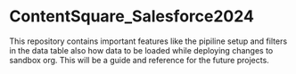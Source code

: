 # ContentSquare_Salesforce2024

This repository contains important features like the pipiline setup and filters in the data table also how data to be loaded while deploying changes to sandbox org.
This will be a guide and reference for the future projects.
